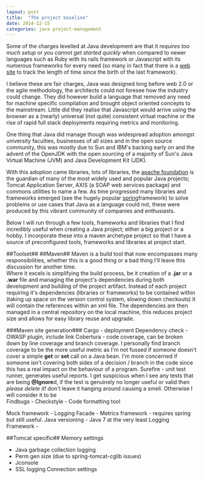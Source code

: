 ```yaml
---
layout: post
title:  "The project baseline"
date: 2014-12-15
categories: java project-management
---
```

Some of the charges levelled at Java development are that it *requires too much setup* or *you cannot get started quickly* when compared to newer languages such as Ruby with its rails framework or Javascript with its numerous frameworks for every need (so many in fact that there is a [web site][jscountdown] to track the length of time since the birth of the last framework). 

I believe these are fair charges, Java was designed long before web 2.0 or the agile methodology, the architects could not foresee how the industry could change. They did however build a language that removed any need for machine specific compilation and brought object oriented concepts to the mainstream. Little did they realise that Javascript would arrive using the browser as a (nearly) universal (not quite) consistent virtual machine or the rise of rapid full stack deployments requiring metrics and monitoring.

One thing that Java did manage though was widespread adoption amongst university faculties, businesses of all sizes and in the open source community, this was mostly due to Sun and IBM's backing early on and the advent of the OpenJDK with the open sourcing of a majority of Sun's Java Virtual Machine (JVM) and Java Development Kit (JDK).

With this adoption came libraries, lots of libraries, the [apache foundation][apache] is the guardian of many of the most widely used and popular Java projects; Tomcat Application Server, AXIS (a SOAP web services package) and commons utilities to name a few. As time progressed many libraries and frameworks emerged (see the hugely popular [spring][spring]framework) to solve problems or use cases that Java as a language could not, these were produced by this vibrant community of companies and enthusiasts. 

Below I will run through a few tools, frameworks and libraries that I find incredibly useful when creating a Java project; either a big project or a hobby. I incorporate these into a maven archetype project so that I have a source of preconfigured tools, frameworks and libraries at project start.

##Toolset##
##Maven##
Maven is a build tool that now encompasses many responsibilities, whether this is a good thing or a bad thing I'll leave this discussion for another time.  
Where it excels is simplifying the build process, be it creation of a **.jar** or a **.war** file and managing the project's dependencies during both development and building of the project artifact. Instead of each project requiring it's dependencies (libraries or frameworks) to be contained within (taking up space on the version control system, slowing down checkouts) it will contain the references within an xml file. The dependencies are then managed in a central repository on the local machine, this reduces project size and allows for easy library reuse and upgrade. 

###Maven site generation###
Cargo - deployment
Dependency check - OWASP plugin, include link
Cobertura - code coverage, can be broken down by line coverage and branch coverage.
I personally find branch coverage to be the more useful metric as I'm not fussed if someone doesn't cover a simple **get** or **set** call on a Java bean. I'm more concerned if someone isn't covering both sides of a decision / branch in the code since this has a real impact on the behaviour of a program.
Surefire - unit test runner, generates useful reports. I get suspicious when I see any tests that are being **@Ignore**d, if the test is genuinely no longer useful or valid then *please delete it!* don't leave it hanging around causing a smell. Otherwise I will consider it to be  
Findbugs - 
Checkstyle - Code formatting tool

Mock framework -
Logging Facade - 
Metrics framework - requires spring but still useful.
Java versioning - Java 7 at the very least
Logging Framework - 

##Tomcat specific##
Memory settings
 * Java garbage collection logging
 * Perm gen size (due to spring-tomcat-cglib issues)
 * Jconsole
 * SSL logging
Connection settings

[jscountdown]:			http://www.isaachansky.me/days-since-last-new-js-framework/
[spring]:				http://www.spring.io
[apache]:				http://www.apache.org